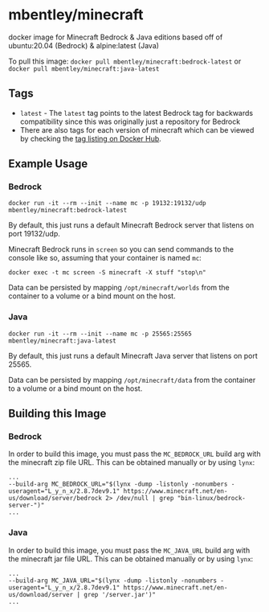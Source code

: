 # mbentley/minecraft

docker image for Minecraft Bedrock & Java editions
based off of ubuntu:20.04 (Bedrock) & alpine:latest (Java)

To pull this image:
`docker pull mbentley/minecraft:bedrock-latest` or `docker pull mbentley/minecraft:java-latest`

## Tags

* `latest` - The `latest` tag points to the latest Bedrock tag for backwards compatibility since this was originally just a repository for Bedrock
* There are also tags for each version of minecraft which can be viewed by checking the [tag listing on Docker Hub](https://hub.docker.com/r/mbentley/minecraft/tags).

## Example Usage

### Bedrock

```
docker run -it --rm --init --name mc -p 19132:19132/udp mbentley/minecraft:bedrock-latest
```

By default, this just runs a default Minecraft Bedrock server that listens on port 19132/udp.

Minecraft Bedrock runs in `screen` so you can send commands to the console like so, assuming that your container is named `mc`:

```
docker exec -t mc screen -S minecraft -X stuff "stop\n"
```

Data can be persisted by mapping `/opt/minecraft/worlds` from the container to a volume or a bind mount on the host.

### Java

```
docker run -it --rm --init --name mc -p 25565:25565 mbentley/minecraft:java-latest
```

By default, this just runs a default Minecraft Java server that listens on port 25565.

Data can be persisted by mapping `/opt/minecraft/data` from the container to a volume or a bind mount on the host.

## Building this Image

### Bedrock
In order to build this image, you must pass the `MC_BEDROCK_URL` build arg with the minecraft zip file URL. This can be obtained manually or by using `lynx`:

```
...
--build-arg MC_BEDROCK_URL="$(lynx -dump -listonly -nonumbers -useragent="L_y_n_x/2.8.7dev9.1" https://www.minecraft.net/en-us/download/server/bedrock 2> /dev/null | grep "bin-linux/bedrock-server-")"
...
```

### Java
In order to build this image, you must pass the `MC_JAVA_URL` build arg with the minecraft jar file URL. This can be obtained manually or by using `lynx`:

```
...
--build-arg MC_JAVA_URL="$(lynx -dump -listonly -nonumbers -useragent="L_y_n_x/2.8.7dev9.1" https://www.minecraft.net/en-us/download/server | grep '/server.jar')"
...
```
